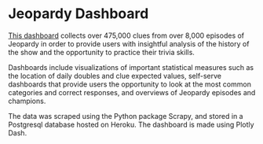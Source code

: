 # Jeopardy Dashboard

[This dashboard](https://jeopardydashboard.herokuapp.com/) collects over 475,000 clues from over 8,000 episodes of Jeopardy in order to provide users with insightful analysis of the history of the show and the opportunity to practice their trivia skills. 

Dashboards include visualizations of important statistical measures such as the location of daily doubles and clue expected values, self-serve dashboards that provide users the opportunity to look at the most common categories and correct responses, and overviews of Jeopardy episodes and champions.

The data was scraped using the Python package Scrapy, and stored in a Postgresql database hosted on Heroku. The dashboard is made using Plotly Dash. 
